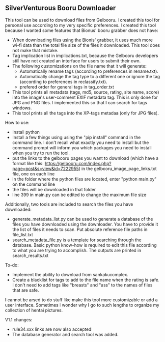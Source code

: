 ## SilverVenturous Booru Downloader

This tool can be used to download files from Gelbooru. I created this tool for personal use according to my very specific preferences. I created this tool because I wanted some features that Bionus' booru grabber does not have:
* When downloading files using the Bionis' grabber, it uses much more wi-fi data than the total file size of the files it downloaded. This tool does not make that mistake.
* Tag implication list in implications.txt, because the Gelbooru developers still have not created an interface for users to submit their own.
* The following customizations on the file name that it will generate:
	* Automatically rename tags (according to preferences in rename.txt).
	* Automatically change the tag type to a different one or ignore the tag (according to preferences in reclassify.txt).
	* prefered order for general tags in tag_order.txt
* This tool prints all metadata (tags, md5, source, rating, site name, score) into the image's user-comment EXIF metadata tag. This is only done for JPG and PNG files. I implemented this so that I can search for tags windows.
* This tool prints all the tags into the XP-tags metadaa (only for JPG files).

How to use:
* Install python
* Install a few things using using the "pip install" command in the command line. I don't recall what exactly you need to install but the command prompt will inform you which packages you need to install when you try to run the tool.
* put the links to the gelbooru pages you want to download (which have a format like this: https://gelbooru.com/index.php?page=post&s=view&id=7222955) in the gelbooru_image_page_links.txt file, one on each line
* in the folder where the python files are located, enter "python main.py" on the command line
* the files will be downloaded in that folder
* line 399 in main.py can be edited to change the maximum file size

Additionally, two tools are included to search the files you have downloaded:
* generate_metadata_list.py can be used to generate a database of the files you have downloaded using the downloader. You have to provide it the list of files it needs to scan. Put absolute reference file paths in file_list.txt
* search_metadata_file.py is a template for searching through the database. Basic python know-how is required to edit this file according to what you are trying to accomplish. The outputs are printed in search_results.txt

To-do:
* Implement the ability to download from sankakucomplex.
* Create a blacklist for tags to add to the file name when the rating is safe. I don't need to add tags like "breasts" and "ass" to the names of files that are safe.

I cannot be arsed to do stuff like make this tool more customizable or add a user interface. Sometimes I wonder why I go to such lengths to organize my collection of hentai pictures.

V1.1 changes:
* rule34.xxx links are now also accepted
* The database generator and search tool was added.